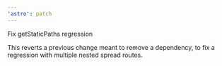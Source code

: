 ```yaml
---
'astro': patch
---
```


Fix getStaticPaths regression

This reverts a previous change meant to remove a dependency, to fix a regression with multiple nested spread routes.
